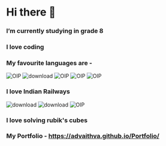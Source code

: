 # Hi there 👋

 ### I’m currently studying in grade 8
 ### I love coding
 ### My favourite languages are - 
 ![OIP](https://user-images.githubusercontent.com/97515865/202095356-a488935d-e8e5-448a-ba20-eda9d4a981ff.jpg) ![download](https://user-images.githubusercontent.com/97515865/202093681-0420d3d0-ea4a-4555-b435-fcbc0a2db2f6.jpg) ![OIP](https://user-images.githubusercontent.com/97515865/202093717-cc3aa096-76f9-4ecf-a14f-5a6c4fe2227d.jpg) ![OIP](https://user-images.githubusercontent.com/97515865/202093763-f2d4c23a-2959-4269-ae8b-9e1c9c81d3e0.jpg)                                  ![OIP](https://user-images.githubusercontent.com/97515865/206830181-b1a24ea5-af3e-4f41-bb0a-f0c083a84dc7.jpg)

### I love Indian Railways 
![download](https://user-images.githubusercontent.com/97515865/206830666-e1adeec6-380c-40d9-8c61-2397b5e35c62.jpg) ![download](https://user-images.githubusercontent.com/97515865/206830679-10e5c0f7-9dd8-41e0-b987-c37a7b942c9d.jpg)  ![OIP](https://user-images.githubusercontent.com/97515865/206830694-845b2d54-e406-4e2d-934c-b6b4d2881c0e.jpg)

### I love solving rubik's cubes
### My Portfolio - https://advaithva.github.io/Portfolio/







